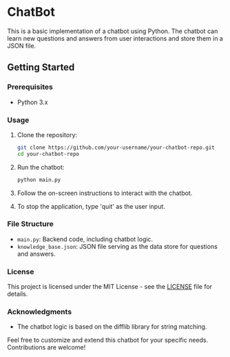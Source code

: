 # ChatBot

This is a basic implementation of a chatbot using Python. The chatbot can learn new questions and answers from user interactions and store them in a JSON file.

## Getting Started

### Prerequisites

- Python 3.x

### Usage

1. Clone the repository:

    ```bash
    git clone https://github.com/your-username/your-chatbot-repo.git
    cd your-chatbot-repo
    ```

2. Run the chatbot:

    ```bash
    python main.py
    ```

3. Follow the on-screen instructions to interact with the chatbot.

4. To stop the application, type 'quit' as the user input.

### File Structure

- `main.py`: Backend code, including chatbot logic.
- `knowledge_base.json`: JSON file serving as the data store for questions and answers.

### License

This project is licensed under the MIT License - see the [LICENSE](LICENSE) file for details.

### Acknowledgments

- The chatbot logic is based on the difflib library for string matching.

Feel free to customize and extend this chatbot for your specific needs. Contributions are welcome!

